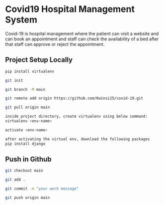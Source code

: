 # Covid19 Hospital Management System

Covid-19 is hospital management where the patient can visit a website and can book an appointment and staff can check the availability of a bed after that staff can approve or reject the appointment.  

## Project Setup Locally
```bash
pip install virtualenv
```
```bash
git init
```
```bash
git branch -M main
```
```bash
git remote add origin https://github.com/Kwinsi25/covid-19.git 
```
```bash
git pull origin main
```
```bash
inside project directory, create virtualenv using below command:
virtualenv <env-name>
```
```bash
activate <env-name>
```
```bash
after activating the virtual env, download the following packages
pip install django
```

## Push in Github
```bash
git checkout main
```
```bash
git add .
```
```bash
git commit -m "your work message"
```
```bash
git push origin main
```